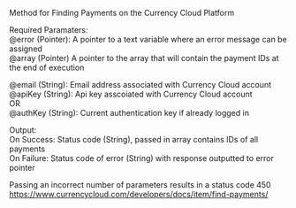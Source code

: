 ﻿Method for Finding Payments on the Currency Cloud Platform    Required Paramaters:  @error (Pointer): A pointer to a text variable where an error message can be assigned  @array (Pointer) A pointer to the array that will contain the payment IDs at the end of execution    @email (String): Email address associated with Currency Cloud account  @apiKey (String): Api key asscoiated with Currency Cloud account  OR  @authKey (String): Current authentication key if already logged in     Output:  On Success: Status code (String), passed in array contains IDs of all payments  On Failure: Status code of error (String) with response outputted to error pointer    Passing an incorrect number of parameters results in a status code 450  https://www.currencycloud.com/developers/docs/item/find-payments/
